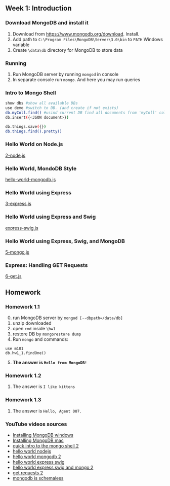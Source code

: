 ## Week 1: Introduction
### Download MongoDB and install it
1. Download from https://www.mongodb.org/download. Install. 
2. Add path to `C:\Program Files\MongoDB\Server\3.0\bin` to `PATH` Windows variable
3. Create `\data\db` directory for MongoDB to store data

### Running
1. Run MongoDB server by running `mongod` in console 
2. In separate console run `mongo`. And here you may run queries

### Intro to Mongo Shell
```bash
show dbs #show all available DBs
use demo #switch to DB. (and create if not exists)
db.myColl.find() #usind current DB find all documents from 'myColl' collection
db.insert({<JSON document>})

db.things.save({})
db.things.find().pretty()
```

### Hello World on Node.js
[2-node.js](src/2-node.js)

### Hello World, MondoDB Style
[hello-world-mongodb.js](src/hello-world-mongodb.js)

### Hello World using Express
[3-express.js](src/3-express.js)

### Hello World using Express and Swig
[express-swig.js](src/express-swig.js)

### Hello World using Express, Swig, and MongoDB 
[5-mongo.js](src/5-mongo.js)

### Express: Handling GET Requests
[6-get.js](src/6-get.js)

## Homework
### Homework 1.1
0. run MongoDB server by `mongod [--dbpath=/data/db]`
1. unzip downloaded
2. open `cmd` inside `\hw1`
3. restore DB by `mongorestore dump`
4. Run `mongo` and commands:
```shell
use m101 
db.hw1_1.findOne()
```
5. **The answer is `Hello from MongoDB!`**

### Homework 1.2
1. The answer is `I like kittens`

### Homework 1.3
1. The answer is `Hello, Agent 007.`


### YouTube videos sources
- [Installing MongoDB windows](https://www.youtube.com/watch?v=sBdaRlgb4N8)
- [Installing MongoDB mac](https://www.youtube.com/watch?v=_WJ8m5QHvwc)
- [quick intro to the mongo shell 2](https://www.youtube.com/watch?v=j2v865GGS2A)
- [hello world nodejs](https://www.youtube.com/watch?v=Fv5Q_02BKrM)
- [hello world mongodb 2](https://www.youtube.com/watch?v=SgQv3KWEGDc)
- [hello world express swig](https://www.youtube.com/watch?v=0aG8aBUP6nQ)
- [hello world express swig and mongo 2](https://www.youtube.com/watch?v=KJMHteZRyXQ)
- [get requests 2](https://www.youtube.com/watch?v=DZkLTikYqc4)
- [mongodb is schemaless](https://www.youtube.com/watch?v=uKB-Hoqs6zI)
